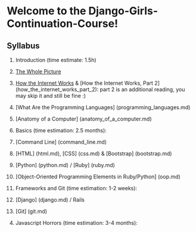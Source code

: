 # Welcome to the Django-Girls-Continuation-Course!

## Syllabus
1. Introduction (time estimate: 1.5h)
  1. [The Whole Picture](the_whole_picture.md)
  2. [How the Internet Works](how_does_the_internet_work.md) & [How the Internet Works, Part 2] (how_the_internet_works_part_2): part 2 is an additional reading, you may skip it and still be fine :)
  3. [What Are the Programming Languages] (programming_languages.md)
  4. [Anatomy of a Computer] (anatomy_of_a_computer.md)

2. Basics (time estimation: 2.5 months):
  1. [Command Line] (command_line.md)
  2. [HTML] (html.md), [CSS] (css.md) & [Bootstrap] (bootstrap.md)
  3. [Python] (python.md) / [Ruby] (ruby.md)
  4. [Object-Oriented Programming Elements in Ruby/Python] (oop.md)

3. Frameworks and Git (time estimation: 1-2 weeks): 
  1. [Django] (django.md) / Rails
  2. [Git] (git.md)

4) Javascript Horrors (time estimation: 3-4 months): 
